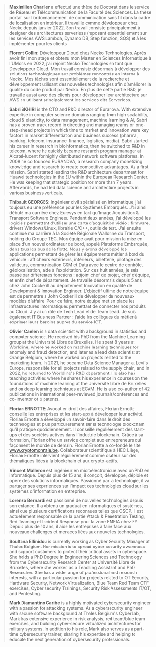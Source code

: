 > **Maximilien Charlier** a effectué une thèse de Doctorat dans le service de Réseau et Télécommunication de la Faculté des Sciences. La thèse portait sur l’ordonnancement de communication sans fil dans la cadre de localisation en intérieur. Il travaille comme développeur chez Necko depuis janvier 2022. Son travail consiste principalement à designer des architectures serverless (reposant essentiellement sur les services AWS Lambda, Dynamo DB, Step function, SQS) et à les implémenter pour les clients.

> **Florent Collin**: Développeur Cloud chez Necko Technologies. Après avoir fini mon stage et obtenu mon Master en Sciences Informatique à l’UMons en 2022, j’ai rejoint Necko Technologies en tant que Développeur Cloud. Mon travail consiste désormais à développer des solutions technologiques aux problèmes rencontrés en interne à Necko. Mes tâches sont essentiellement de la recherche et développement utilisant des nouvelles technologies afin d’améliorer la qualité du code produit par Necko. En plus de cette partie R&D, je travaille aussi avec des clients pour développer leur architecture sur AWS en utilisant principalement les services dits Serverless.

> **Sabri SKHIRI** is the CTO and R&D director of Euranova. With extensive expertise in computer science domains ranging from high scalability, cloud & elasticity, to data management, machine learning & AI, Sabri has a proven track record in directing and managing teams on one-step-ahead projects in which time to market and innovation were key factors in market differentiation and business success (pharma, banking, telecom, insurance, finance, logistics, media). Sabri started his career in research in bioinformatics, then he switched to R&D in telecom, where he quickly became research program manager at Alcatel-lucent for highly distributed network software platforms. In 2008 he co founded EURANOVA, a research company monetizing knowledge and research to create competitive advantages. As a first mission, Sabri started leading the R&D architecture department for Huawei technologies in the EU within the European Research Center. He was keeping that strategic position for more than 7 years. Afterwards, he had led data science and architecture projects in various business verticals.


> **Thibault GEORGES**: Ingénieur civil spécialisé en informatique, j’ai toujours eu une préférence pour les Systèmes Embarqués. J’ai ainsi débuté ma carrière chez Euresys en tant qu’Image Acquisition & Transport Software Engineer. Pendant deux années, j’ai développé les logiciels permettant d’utiliser une carte d’acquisition vidéo : firmware, drivers Windows/Linux, librairie C/C++, outils de test. J’ai ensuite continué ma carrière à la Société Régionale Wallonne du Transport, holding du Groupe TEC. Mon équipe avait pour mission la mise en place d’un nouvel ordinateur de bord, appelé Plateforme Embarquée, dans tous les bus de la flotte. Nous y avons développé les applications permettant de gérer les équipements métier à bord du véhicule : afficheurs extérieurs, intérieurs, billetterie, pilotage des valideurs, communication GSM et Data avec le centre de contrôle, géolocalisation, aide à l’exploitation. Sur ces huit années, je suis passé par différentes fonctions : adjoint chef de projet, chef d’équipe, et enfin chef de département. Je travaille désormais depuis 5 ans chez John Cockerill au département Innovation en qualité de Development & Innovation Engineer. L’objectif ultime de notre équipe est de permettre à John Cockerill de développer de nouveaux modèles d’affaire. Pour ce faire, notre équipe met en place les infrastructures informatiques permettant de connecter nos produits au Cloud. J’y ai un rôle de Tech Lead et de Team Lead. Je suis également IT Business Partner : j’aide les collègues du métier à exprimer leurs besoins auprès du service ICT.

> **Olivier Caelen** is a data scientist with a background in statistics and computer science. He received his PhD from the Machine Learning group at the Université Libre de Bruxelles. He spent 8 years at Worldline, where he worked on machine learning techniques for anomaly and fraud detection, and later as a lead data scientist at Orange Belgium, where he worked on projects related to the marketing team. In 2021, he became Data Science Manager at Levi's Europe, responsible for all projects related to the supply chain, and in 2022, he returned to Worldline's R&D department. He also has teaching activities where he shares his experience in courses on the foundations of machine learning at the  Université Libre de Bruxelles and on deep learning techniques at ECAM. He is also co-author of 42 publications in international peer-reviewed journals/conferences and co-inventor of 6 patents.

> **Florian ERNOTTE**: Avocat en droit des affaires, Florian Ernotte conseille les entreprises et les start-ups à développer leur activité. Florian Ernotte a développé un savoir-faire dans le droit des technologies et plus particulièrement sur la technologie blockchain qu’il pratique quotidiennement. Il conseille régulièrement des start-ups et des sociétés actives dans l’industrie blockchain. Grâce à sa formation, Florian offre un service complet aux entrepreneurs qui façonnent le monde de demain. Florian Ernotte a co-fondé le site www.cryptomonnaie.be. Collaborateur scientifique à HEC Liège, Florian Ernotte intervient régulièrement comme orateur sur des thématiques liées à la blockchain et aux crypto-actifs.

> **Vincent Malleron** est ingénieur en microélectronique avec un PhD en informatique. Depuis plus de 15 ans, il conçoit, développe, déploie et opère des solutions informatiques. Passionné par la technologie, il va partager ses expériences sur l’impact des technologies cloud sur les systèmes d'information en entreprise. 

> **Lorenzo Bernardi** est passionné de nouvelles technologies depuis son enfance. Il a obtenu un graduat en informatiques et systèmes, ainsi que plusieurs certifications reconnues telles que OSCP.  Il est actuellement responsable de la partie Attack & Penetration Testing, Red Teaming et Incident Response pour la zone EMEIA chez EY.  Depuis plus de 10 ans, il aide les entreprises à faire face aux nouveaux challenges et menaces liées aux nouvelles technologies. 


> **Soultana Ellinidou** is currently working as Cyber Security Manager at Thales Belgium. Her mission is to spread cyber security awareness and support customers to protect their critical assets in cyberspace. She holds a PhD Degree in Engineering Sciences and Technology from the Cybersecurity Research Center at Université Libre de Bruxelles, where she worked as a Teaching Assistant and PhD Researcher. She has a wide range of professional and research interests, with a particular passion for projects related to OT Security, Hardware Security, Network Virtualization, Blue Team Red Team CTF exercises, Cyber security Trainings, Security Risk Assessments IT/OT, and Pentesting.

 
> **Mark Diamantino Caribe** is a highly motivated cybersecurity engineer with a passion for attacking systems. As a cybersecurity engineer with secure software background at Thales Belgium's CyberLab, Mark has extensive experience in risk analysis, red team/blue team exercises, and building cyber-secure virtualized architectures for military systems. In addition to his role, Mark also serves as a part-time cybersecurity trainer, sharing his expertise and helping to educate the next generation of cybersecurity professionals.



 

